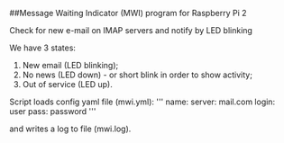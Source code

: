 ##Message Waiting Indicator (MWI) program for Raspberry Pi 2

Check for new e-mail on IMAP servers and notify by LED blinking

We have 3 states:
1. New email (LED blinking);
2. No news (LED down) - or short blink in order to show activity;
3. Out of service (LED up).

Script loads config yaml file (mwi.yml):
'''
    name:
      server: mail.com
      login: user
      pass: password
'''

and writes a log to file (mwi.log).